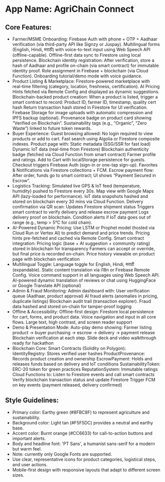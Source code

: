 # **App Name**: AgriChain Connect

## Core Features:

- Farmer/MSME Onboarding: Firebase Auth with phone + OTP + Aadhaar verification (via third-party API like Signzy or Juspay). Multilingual forms (English, Hindi, मराठी) with voice-to-text input using Web Speech API (offline-capable). Offline-first data sync to Firestore using local persistence. Blockchain identity registration: After verification, store a hash of Aadhaar and profile on-chain (via smart contract) for immutable identity proof. Role assignment in Firebase + blockchain (via Cloud Function). Onboarding tutorial/demo mode with voice guidance.
- Product Listing & Marketplace: Firestore-powered marketplace with real-time filtering (category, location, freshness, certification). AI Pricing Hints fetched via Remote Config and displayed as dynamic suggestions. Blockchain-backed product creation: When a product is listed, trigger a smart contract to record: Product ID, farmer ID, timestamp, quality cert hash Return transaction hash stored in Firestore for UI verification. Firebase Storage for image uploads with automatic compression and IPFS backup (optional). Provenance badge on product card showing “Verified on Blockchain”. Sustainability tags (e.g., “Organic”, “Zero Waste”) linked to future token rewards.
- Buyer Experience: Guest browsing allowed: No login required to view products or add to cart. Fast search using Algolia or Firestore composite indexes. Product page with: Static metadata (SSG/SSR for fast load) Dynamic IoT data (real-time from Firestore) Blockchain authenticity badge (fetched via Cloud Function from smart contract) Farmer profile and ratings. Add to Cart with localStorage persistence for guests. Checkout triggers Firebase Auth (sign-in or one-tap sign-up). Favorites & Notifications via Firestore collections + FCM. Escrow payment flow: After order, funds go to smart contract; UI shows “Payment Secured in Escrow”.
- Logistics Tracking: Simulated live GPS & IoT feed (temperature, humidity) pushed to Firestore every 30s. Map view with Google Maps API (lazy-loaded for performance). IoT data snapshots hashed and stored on blockchain every 30 mins via Cloud Function. Delivery confirmation via QR scan: Updates Firestore shipment status Triggers smart contract to verify delivery and release escrow payment Logs delivery proof on blockchain. Condition alerts if IoT data goes out of range (e.g., temp > 5°C for cold chain).
- AI-Powered Dynamic Pricing: Use LSTM or Prophet model (hosted via Cloud Run or Vertex AI) to predict demand and price trends. Pricing hints pre-fetched and cached via Remote Config. Smart contract integration: Pricing logic (base + AI suggestion + community rating) stored in blockchain for transparency Farmers can accept or override, but final price is recorded on-chain. Price history viewable on product page with blockchain verification
- Multilingual Toggle: Language toggle for English, Hindi, मराठी (expandable). Static content translation via i18n or Firebase Remote Config. Voice command support in all languages using Web Speech API. AI-powered dynamic translation of reviews or chat using HuggingFace or Google Translate API (optional)
- Admin & Fraud Monitoring: Admin dashboard with: User verification queue (Aadhaar, product approval) AI fraud alerts (anomalies in pricing, duplicate listings) Blockchain audit trail (transaction explorer). Fraud data hashed and stored on-chain for tamper-proof logging
- Offline & Accessibility: Offline-first design: Firestore local persistence for cart, forms, and product data. Voice navigation and input in all core flows. Large text, high contrast, and screen reader support
- Demo & Presentation Mode: Auto-play demo showing: Farmer listing product → buyer purchasing → escrow → delivery → payment release Blockchain verification at each step. Slide deck and video walkthrough ready for hackathon
- Blockchain Core: Smart Contracts (Solidity on Polygon): IdentityRegistry: Stores verified user hashes ProductProvenance: Records product creation and ownership EscrowPayment: Holds and releases funds based on delivery and IoT conditions SustainabilityToken: ERC-20 token for green practices ReputationSystem: Immutable ratings Cloud Functions to: Listen to Firestore events and call smart contracts Verify blockchain transaction status and update Firestore Trigger FCM on key events (payment released, delivery confirmed)

## Style Guidelines:

- Primary color: Earthy green (#8FBC8F) to represent agriculture and sustainability.
- Background color: Light tan (#F5F5DC) provides a neutral and earthy base.
- Accent color: Burnt orange (#CC6633) for call-to-action buttons and important alerts.
- Body and headline font: 'PT Sans', a humanist sans-serif for a modern but warm feel.
- Note: currently only Google Fonts are supported.
- Use clear, representative icons for product categories, logistical steps, and user actions.
- Mobile-first design with responsive layouts that adapt to different screen sizes.